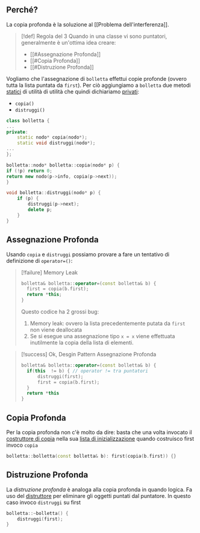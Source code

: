 ## Perché?
La copia profonda è la soluzione al [[Problema dell'interferenza]].

>[!def] Regola del 3
>Quando in una classe vi sono puntatori, generalmente è un'ottima idea creare:
>- [[#Assegnazione Profonda]]
>- [[#Copia Profonda]]
>- [[#Distruzione Profonda]]

Vogliamo che l'assegnazione di `bolletta` effettui copie profonde (ovvero tutta la lista puntata da `first`).
Per ciò aggiungiamo a `bolletta` due metodi [statici](Static.md) di utilità di utilità che quindi dichiariamo [privati](Classi.md#Private):
- `copia()`
- `distruggi()`
```cpp title:bolletta.h
class bolletta {
...
private:
	static nodo* copia(nodo*);
	static void distruggi(nodo*);
...
};
```
```cpp title:bolletta.cpp
bolletta::nodo* bolletta::copia(nodo* p) {
if (!p) return 0;
return new nodo(p->info, copia(p->next));
}

void bolletta::distruggi(nodo* p) {
	if (p) {
		distruggi(p->next);
		delete p;
	}
}
```
## Assegnazione Profonda

Usando `copia` e `distruggi` possiamo provare a fare un tentativo di definizione di `operator=()`:
>[!failure] Memory Leak
>```cpp
>bolletta& bolletta::operator=(const bolletta& b) {
>	first = copia(b.first);
>	return *this;
>}
>```
>Questo codice ha 2 grossi bug:
>1. Memory leak: ovvero la lista precedentemente putata da `first` non viene deallocata
>2. Se si esegue una assegnazione tipo `x = x` viene effettuata inutilmente la copia della lista di elementi.

>[!success] Ok, Desgin Pattern Assegnazione Profonda
>```cpp
>bolletta& bolletta::operator=(const bolletta& b) {
>	if(this  != b) { // operator != tra puntatori
>		distruggi(first);
>		first = copia(b.first);
>	}
>	return *this
>}
>```
>
## Copia Profonda
Per la copia profonda non c'è molto da dire: basta che una volta invocato il [costruttore di copia](Costruttori.md#^eb6713) nella sua [lista di inizializzazione](Costruttori.md#Liste%20di%20Inizializzazione) quando costruisco first invoco `copia`

```cpp title:bolletta.cpp
bolletta::bolletta(const bolletta& b): first(copia(b.first)) {}
```


## Distruzione Profonda
La *distruzione profonda* è analoga alla copia profonda in quando logica. Fa uso del [distruttore](Distruttore.md) per eliminare gli oggetti puntati dal puntatore.
In questo caso invoco `distruggi` su first
```cpp title:bolletta.cpp
bolletta::~bolletta() {
	distruggi(first);
}
```